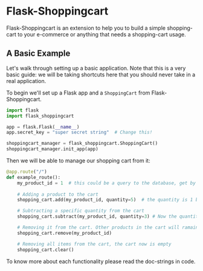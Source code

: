 # Flask-Shoppingcart
Flask-Shoppingcart is an extension to help you to build a simple shopping-cart to your e-commerce or anything that needs a shopping-cart usage.

## A Basic Example
Let's walk through setting up a basic application. Note that this is a very basic guide: we will be taking shortcuts here that you should never take in a real application.

To begin we'll set up a Flask app and a `ShoppingCart` from Flask-Shoppingcart.

```python
import flask
import flask_shoppingcart

app = flask.Flask(__name__)
app.secret_key = "super secret string"  # Change this!

shoppingcart_manager = flask_shoppingcart.ShoppingCart()
shoppingcart_manager.init_app(app)
```

Then we will be able to manage our shopping cart from it:
```python
@app.route("/")
def example_route():
    my_product_id = 1  # this could be a query to the database, get by a query-param in the URL or something like that
    
    # Adding a product to the cart
    shopping_cart.add(my_product_id, quantity=5)  # the quantity is 1 by default

    # Subtracting a specific quantity from the cart 
    shopping_cart.subtract(my_product_id, quantity=3) # Now the quantity in the cart for this product should be 2

    # Removing it from the cart. Other products in the cart will ramain unmodified
    shopping_cart.remove(my_product_id)

    # Removing all items from the cart, the cart now is empty
    shopping_cart.clear()
```
To know more about each functionality please read the doc-strings in code.